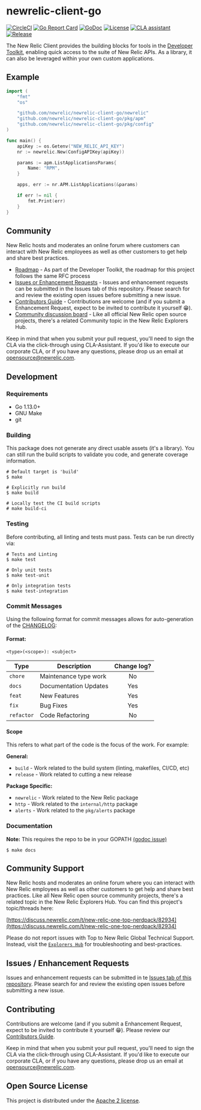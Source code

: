 # newrelic-client-go

[![CircleCI](https://circleci.com/gh/newrelic/newrelic-client-go.svg?style=svg)](https://circleci.com/gh/newrelic/newrelic-client-go)
[![Go Report Card](https://goreportcard.com/badge/github.com/newrelic/newrelic-client-go?style=flat-square)](https://goreportcard.com/report/github.com/newrelic/newrelic-client-go)
[![GoDoc](https://godoc.org/github.com/newrelic/newrelic-client-go?status.svg)](https://godoc.org/github.com/newrelic/newrelic-client-go)
[![License](https://img.shields.io/badge/License-Apache%202.0-blue.svg)](https://github.com/newrelic/newrelic-client-go/blob/master/LICENSE)
[![CLA assistant](https://cla-assistant.io/readme/badge/newrelic/newrelic-client-go)](https://cla-assistant.io/newrelic/newrelic-client-go)
[![Release](https://img.shields.io/github/release/newrelic/newrelic-client-go/all.svg)](https://github.com/newrelic/newrelic-client-go/releases/latest)

The New Relic Client provides the building blocks for tools in the [Developer Toolkit](https://newrelic.github.io/developer-toolkit/), enabling quick access to the suite of New Relic APIs. As a library, it can also be leveraged within your own custom applications.

## Example

```go
import (
	"fmt"
	"os"

	"github.com/newrelic/newrelic-client-go/newrelic"
	"github.com/newrelic/newrelic-client-go/pkg/apm"
	"github.com/newrelic/newrelic-client-go/pkg/config"
)

func main() {
	apiKey := os.Getenv("NEW_RELIC_API_KEY")
	nr := newrelic.New(ConfigAPIKey(apiKey))

	params := apm.ListApplicationsParams{
		Name: "RPM",
	}

	apps, err := nr.APM.ListApplications(&params)

	if err != nil {
		fmt.Print(err)
	}
}

```


## Community

New Relic hosts and moderates an online forum where customers can interact with New Relic employees as well as other customers to get help and share best practices. 

* [Roadmap](https://newrelic.github.io/developer-toolkit/roadmap/) - As part of the Developer Toolkit, the roadmap for this project follows the same RFC process
* [Issues or Enhancement Requests](https://github.com/newrelic/newrelic-client-go/issues) - Issues and enhancement requests can be submitted in the Issues tab of this repository. Please search for and review the existing open issues before submitting a new issue.
* [Contributors Guide](CONTRIBUTING.md) - Contributions are welcome (and if you submit a Enhancement Request, expect to be invited to contribute it yourself :grin:).
* [Community discussion board](https://discuss.newrelic.com/c/build-on-new-relic/developer-toolkit) - Like all official New Relic open source projects, there's a related Community topic in the New Relic Explorers Hub.

Keep in mind that when you submit your pull request, you'll need to sign the CLA via the click-through using CLA-Assistant. If you'd like to execute our corporate CLA, or if you have any questions, please drop us an email at opensource@newrelic.com.


## Development

### Requirements

* Go 1.13.0+
* GNU Make
* git


### Building

This package does not generate any direct usable assets (it's a library).  You can still run the build scripts to validate you code, and generate coverage information.

```
# Default target is 'build'
$ make

# Explicitly run build
$ make build

# Locally test the CI build scripts
# make build-ci
```


### Testing

Before contributing, all linting and tests must pass.  Tests can be run directly via:

```
# Tests and Linting
$ make test

# Only unit tests
$ make test-unit

# Only integration tests
$ make test-integration
```

### Commit Messages

Using the following format for commit messages allows for auto-generation of
the [CHANGELOG](CHANGELOG.md):

#### Format:

`<type>(<scope>): <subject>`

| Type | Description | Change log? |
|------| ----------- | :---------: |
| `chore` | Maintenance type work | No |
| `docs` | Documentation Updates | Yes |
| `feat` | New Features | Yes |
| `fix`  | Bug Fixes | Yes |
| `refactor` | Code Refactoring | No |

#### Scope

This refers to what part of the code is the focus of the work.  For example:

**General:**

* `build` - Work related to the build system (linting, makefiles, CI/CD, etc)
* `release` - Work related to cutting a new release

**Package Specific:**

* `newrelic` - Work related to the New Relic package
* `http` - Work related to the `internal/http` package
* `alerts` - Work related to the `pkg/alerts` package


### Documentation

**Note:** This requires the repo to be in your GOPATH [(godoc issue)](https://github.com/golang/go/issues/26827)

```
$ make docs
```


## Community Support

New Relic hosts and moderates an online forum where you can interact with New Relic employees as well as other customers to get help and share best practices. Like all New Relic open source community projects, there's a related topic in the New Relic Explorers Hub. You can find this project's topic/threads here:

[https://discuss.newrelic.com/t/new-relic-one-top-nerdpack/82934](https://discuss.newrelic.com/t/new-relic-one-top-nerdpack/82934)

Please do not report issues with Top to New Relic Global Technical Support. Instead, visit the [`Explorers Hub`](https://discuss.newrelic.com/c/build-on-new-relic) for troubleshooting and best-practices.

## Issues / Enhancement Requests

Issues and enhancement requests can be submitted in te [Issues tab of this repository](../../issues). Please search for and review the existing open issues before submitting a new issue.

## Contributing

Contributions are welcome (and if you submit a Enhancement Request, expect to be invited to contribute it yourself :grin:). Please review our [Contributors Guide](CONTRIBUTING.md).

Keep in mind that when you submit your pull request, you'll need to sign the CLA via the click-through using CLA-Assistant. If you'd like to execute our corporate CLA, or if you have any questions, please drop us an email at opensource@newrelic.com.

## Open Source License

This project is distributed under the [Apache 2 license](LICENSE).
